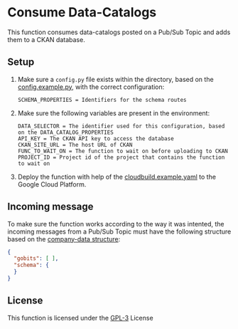 # Consume Data-Catalogs
This function consumes data-catalogs posted on a Pub/Sub Topic and adds them to a CKAN database.

## Setup
1. Make sure a ```config.py``` file exists within the directory, based on the [config.example.py](config.example.py), with the correct configuration:
    ~~~
    SCHEMA_PROPERTIES = Identifiers for the schema routes
    ~~~
2. Make sure the following variables are present in the environment:
    ~~~
    DATA_SELECTOR = The identifier used for this configuration, based on the DATA_CATALOG_PROPERTIES
    API_KEY = The CKAN API key to access the database
    CKAN_SITE_URL = The host URL of CKAN
    FUNC_TO_WAIT_ON = The function to wait on before uploading to CKAN
    PROJECT_ID = Project id of the project that contains the function to wait on
    ~~~
3. Deploy the function with help of the [cloudbuild.example.yaml](cloudbuild.example.yaml) to the Google Cloud Platform.

## Incoming message
To make sure the function works according to the way it was intented, the incoming messages from a Pub/Sub Topic must have the following structure based on the [company-data structure](https://vwt-digital.github.io/project-company-data.github.io/v1.1/schema):
~~~JSON
{
  "gobits": [ ],
  "schema": {
  }
}
~~~

## License
This function is licensed under the [GPL-3](https://www.gnu.org/licenses/gpl-3.0.en.html) License
